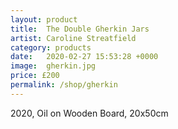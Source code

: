 ```yaml
---
layout: product
title:  The Double Gherkin Jars
artist: Caroline Streatfield
category: products
date:   2020-02-27 15:53:28 +0000
image:  gherkin.jpg
price: £200
permalink: /shop/gherkin
---
```

2020, Oil on Wooden Board, 20x50cm
